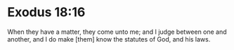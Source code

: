 # Exodus 18:16

When they have a matter, they come unto me; and I judge between one and another, and I do make [them] know the statutes of God, and his laws.